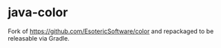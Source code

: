 # java-color

Fork of https://github.com/EsotericSoftware/color and repackaged to be releasable via Gradle. 